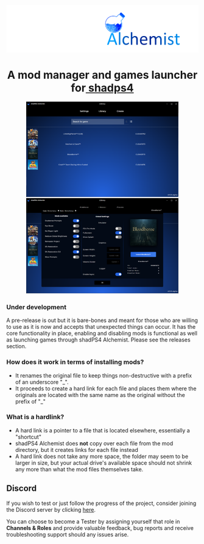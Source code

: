 <h1 align="center">
  <br>
  <a href="https://github.com/sindre-gangeskar/shadps4-alchemist"><img src=".github/shadps4-alchemist_transparent.png" width="800"></a>
  <br>
  <span><br>
    <b>A mod manager and games launcher for</b><a href="https://github.com/shadps4-emu/shadPS4"> shadps4</a>
  </span>
 
  <br>
</h1>

<p align="center">
  <img src="https://github.com/sindre-gangeskar/shadps4-alchemist/blob/main/documents/screenshots/library.png" width="400">
  <img src="https://github.com/sindre-gangeskar/shadps4-alchemist/blob/main/documents/screenshots/game-settings.png" width="400">
</p>


### Under development
A pre-release is out but it is bare-bones and meant for those who are willing to use as it is now and accepts that unexpected things can occur. 
It has the core functionality in place, enabling and disabling mods is functional as well as launching games through shadPS4 Alchemist. 
Please see the releases section. 

### How does it work in terms of installing mods? 
- It renames the original file to keep things non-destructive with a prefix of an underscore "_". 
- It proceeds to create a hard link for each file and places them where the originals are located with the same name as the original without the prefix of "_"

### What is a hardlink?
- A hard link is a pointer to a file that is located elsewhere, essentially a "shortcut"
- shadPS4 Alchemist does **not** copy over each file from the mod directory, but it creates links for each file instead
- A hard link does not take any more space, the folder may seem to be larger in size, but your actual drive's available space should not shrink any more than 
what the mod files themselves take. 

## Discord
If you wish to test or just follow the progress of the project, consider joining the Discord server by 
clicking [here](https://discord.gg/XydC82W6u2).

You can choose to become a Tester by assigning yourself that role in **Channels & Roles** and provide valuable feedback, bug reports and receive troubleshooting support should any issues arise.


